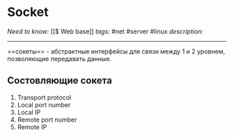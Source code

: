 # Socket
*Need to know:* [[$ Web base]]
*tags:* #net #server #linux
*description:*

---
 ==сокеты== - абстрактные интерфейсы для связи между 1 и 2 уровнем, позволяющие передавать данные.
 
 ## Состовляющие сокета
 1. Transport protocol
 2. Local port number
 3. Local IP
 4. Remote port number
 5. Remote IP